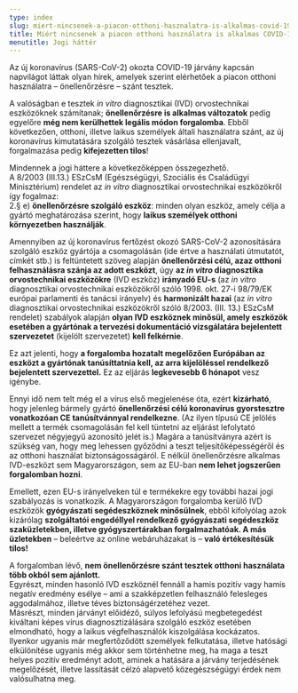 ```yaml
---
type: index
slug: miert-nincsenek-a-piacon-otthoni-hasznalatra-is-alkalmas-covid-19-tesztek
title: Miért nincsenek a piacon otthoni használatra is alkalmas COVID-19 tesztek?
menutitle: Jogi háttér
---
```

Az új koronavírus (SARS-CoV-2) okozta COVID-19 járvány kapcsán napvilágot láttak olyan hírek, amelyek szerint elérhetőek a piacon otthoni használatra – önellenőrzésre – szánt tesztek.

A valóságban e tesztek *in vitro* diagnosztikai (IVD) orvostechnikai eszközöknek számítanak; **önellenőrzésre is alkalmas változatok** pedig egyelőre **még nem kerülhettek legális módon forgalomba**. Ebből következően, otthoni, illetve laikus személyek általi használatra szánt, az új koronavírus kimutatására szolgáló tesztek vásárlása ellenjavalt, forgalmazása pedig **kifejezetten tilos**!

Mindennek a jogi háttere a következőképpen összegezhető.\
A 8/2003 (III.13.) ESzCsM (Egészségügyi, Szociális és Családügyi Minisztérium) rendelet az *in vitro* diagnosztikai orvostechnikai eszközökről így fogalmaz:\
2.§ e) **önellenőrzésre szolgáló eszköz**: minden olyan eszköz, amely célja a gyártó meghatározása szerint, hogy **laikus személyek otthoni környezetben használják**.

Amennyiben az új koronavírus fertőzést okozó SARS-CoV-2 azonosítására szolgáló eszköz gyártója a csomagolásán (ide értve a használati útmutatót, címkét stb.) is feltüntetett szöveg alapján **önellenőrzési célú, azaz otthoni felhasználásra szánja az adott eszközt**, úgy **az *in vitro* diagnosztika orvostechnikai eszközökre** (IVD eszköz) **irányadó EU-s** (az *in vitro* diagnosztikai orvostechnikai eszközökről szóló 1998. okt. 27-i 98/79/EK európai parlamenti és tanácsi irányelv) és **harmonizált hazai** (az *in vitro* diagnosztikai orvostechnikai eszközökről szóló 8/2003. (III. 13.) ESzCsM rendelet) szabályok alapján **olyan IVD eszköznek minősül, amely eszközök esetében a gyártónak a tervezési dokumentáció vizsgálatára bejelentett szervezetet** (kijelölt szervezetet) **kell felkérnie**.

Ez azt jelenti, hogy **a forgalomba hozatalt megelőzően Európában az eszközt a gyártónak tanúsíttatnia kell, az arra kijelöléssel rendelkező bejelentett szervezettel.** Ez az eljárás **legkevesebb 6 hónapot** vesz igénybe.

Ennyi idő nem telt még el a vírus első megjelenése óta, ezért **kizárható**, hogy jelenleg bármely gyártó **önellenőrzési célú koronavírus gyorstesztre vonatkozóan CE tanúsítvánnyal rendelkezne**. (Az ilyen típusú CE jelölés mellett a termék csomagolásán fel kell tüntetni az eljárást lefolytató szervezet négyjegyű azonosító jelét is.) Magára a tanúsítványra azért is szükség van, hogy meg lehessen győződni a teszt teljesítőképességéről és az otthoni használat biztonságosságáról. E nélkül önellenőrzésre alkalmas IVD-eszközt sem Magyarországon, sem az EU-ban **nem lehet jogszerűen forgalomban hozni**.

Emellett, ezen EU-s irányelveken túl e termékekre egy további hazai jogi szabályozás is vonatkozik. A Magyarországon forgalomba kerülő IVD eszközök **gyógyászati segédeszköznek minősülnek**, ebből kifolyólag azok kizárólag **szolgáltatói engedéllyel rendelkező gyógyászati segédeszköz szaküzletekben, illetve gyógyszertárakban forgalmazhatóak. A más üzletekben** – beleértve az online webáruházakat is – **való értékesítésük tilos!**

A forgalomban lévő, **nem önellenőrzésre szánt tesztek otthoni használata több okból sem ajánlott.**\
Egyrészt, minden hasonló IVD eszköznél fennáll a hamis pozitív vagy hamis negatív eredmény esélye – ami a szakképzetlen felhasználó felesleges aggodalmához, illetve téves biztonságérzetéhez vezet.\
Másrészt, minden járványt előidéző, súlyos lefolyású megbetegedést kiváltani képes vírus diagnosztizálására szolgáló eszköz esetében elmondható, hogy a laikus végfelhasználók kiszolgálása kockázatos. Ilyenkor ugyanis már megfertőződött személyek felkutatása, illetve hatósági elkülönítése ugyanis még akkor sem történhetne meg, ha maga a teszt helyes pozitív eredményt adott, aminek a hatására a járvány terjedésének megelőzését, illetve lassítását célzó alapvető közegészségügyi érdek nem valósulhatna meg.